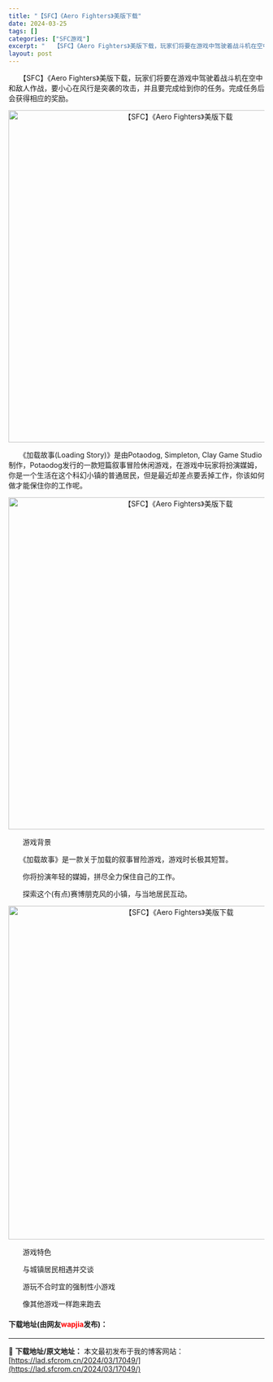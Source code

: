 ```yaml
---
title: "【SFC】《Aero Fighters》美版下载"
date: 2024-03-25
tags: []
categories: ["SFC游戏"]
excerpt: "　　【SFC】《Aero Fighters》美版下载，玩家们将要在游戏中驾驶着战斗机在空中和敌人作战，要小心在风行是突袭的攻击，并且要完成给到你的任务。完成任务后会获得相应的奖励。 　　《加载故事(Loading Story)》是由Potaodog, Simpleton, Clay Game Stu&hellip;"
layout: post
---
```


 <p>　　【SFC】《Aero Fighters》美版下载，玩家们将要在游戏中驾驶着战斗机在空中和敌人作战，要小心在风行是突袭的攻击，并且要完成给到你的任务。完成任务后会获得相应的奖励。</p> <p align="center"><img align="" border="0" src="https://lad.sfcrom.cn/wp-content/uploads/2024/03/20240324_6600ae6529ebb.png" width="653" alt="【SFC】《Aero Fighters》美版下载" /></p> <p>　　《加载故事(Loading Story)》是由Potaodog, Simpleton, Clay Game Studio制作，Potaodog发行的一款短篇叙事冒险休闲游戏，在游戏中玩家将扮演媒姆，你是一个生活在这个科幻小镇的普通居民，但是最近却差点要丢掉工作，你该如何做才能保住你的工作呢。</p> <p align="center"><img align="" border="0" src="https://lad.sfcrom.cn/wp-content/uploads/2024/03/20240324_6600ae688ca06.png" width="653" alt="【SFC】《Aero Fighters》美版下载" /></p> <p>　　游戏背景</p> <p>　　《加载故事》是一款关于加载的叙事冒险游戏，游戏时长极其短暂。</p> <p>　　你将扮演年轻的媒姆，拼尽全力保住自己的工作。</p> <p>　　探索这个(有点)赛博朋克风的小镇，与当地居民互动。</p> <p align="center"><img align="" border="0" src="https://lad.sfcrom.cn/wp-content/uploads/2024/03/20240324_6600ae6ad4176.png" width="656" alt="【SFC】《Aero Fighters》美版下载" /></p> <p>　　游戏特色</p> <p>　　与城镇居民相遇并交谈</p> <p>　　游玩不合时宜的强制性小游戏</p> <p>　　像其他游戏一样跑来跑去</p> <p><h4>下载地址(由网友<font color="red">wapjia</font>发布)：</h4></p> 

---
📖 **下载地址/原文地址：** 本文最初发布于我的博客网站：[https://lad.sfcrom.cn/2024/03/17049/](https://lad.sfcrom.cn/2024/03/17049/)
